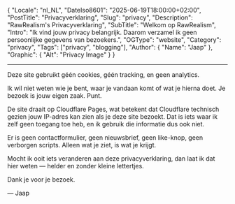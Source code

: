 ﻿{
  "Locale": "nl_NL",
  "DateIso8601": "2025-06-19T18:00:00+02:00",
  "PostTitle": "Privacyverklaring",
  "Slug": "privacy",
  "Description": "RawRealism's Privacyverklaring",
  "SubTitle": "Welkom op RawRealism",
  "Intro": "Ik vind jouw privacy belangrijk. Daarom verzamel ik geen persoonlijke gegevens van bezoekers.",
  "OGType": "website",
  "Category": "privacy",
  "Tags": ["privacy", "blogging"],
  "Author": {
    "Name": "Jaap"
  },
  "Graphic": {
    "Alt": "Privacy Image"
  }
}

---

Deze site gebruikt géén cookies, géén tracking, en geen analytics. 

Ik wil niet weten wie je bent, waar je vandaan komt of wat je hierna doet. Je bezoek is jouw eigen zaak. Punt.

De site draait op Cloudflare Pages, wat betekent dat Cloudflare technisch gezien jouw IP-adres kan zien als je deze site bezoekt. Dat is iets waar ik zelf geen toegang toe heb, en ik gebruik die informatie dus ook niet.

Er is geen contactformulier, geen nieuwsbrief, geen like-knop, geen verborgen scripts. Alleen wat je ziet, is wat je krijgt.

Mocht ik ooit iets veranderen aan deze privacyverklaring, dan laat ik dat hier weten — helder en zonder kleine lettertjes.

Dank je voor je bezoek.

— Jaap
